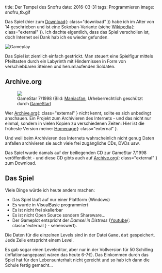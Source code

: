 title: Der Tempel des Snofru
date: 2016-03-31
tags: Programmieren
image: snofru_tb.gif

Das Spiel (hier zum [Download]({filename}snofru.compress){: class="download" }) habe ich im Alter von 14 geschrieben und
ist eine Sokoban-Variante (siehe [Wikipedia](https://de.wikipedia.org/wiki/Sokoban){: class="external" }). Ich dachte
eigentlich, dass das Spiel verschollen ist, doch Internet sei Dank hab ich es wieder gefunden.

![Gameplay]({filename}snofru.gif)

Das Spiel ist ziemlich einfach gestrickt. Man steuert eine Spielfigur mittels Pfeiltasten durch ein Labyrinth mit Hindernissen
in Form von verschiebbaren Steinen und herumlaufenden Soldaten.

## Archive.org
<figure class="pull-right"><img src="{filename}gamestar.jpg"><figcaption>GameStar 7/1998 (Bild: <a href="http://de.videospielzeitschriften.wikia.com/wiki/Datei:GameStar_1998-07.jpg">Maniacfan</a>, Urheberrechtlich geschützt durch <a href="http://www.gamestar.de/impressum/">GameStar</a>)</figcaption></figure>

Wer [Archive.org](https://archive.org){: class="external" } nicht kennt, sollte es sich unbedingt anschauen. Ein Projekt
  zum Archivieren des Internets - und das nicht nur einmal, sondern in vielen Kopien zu verschiedenen Zeiten: Hier ist
die früheste Version meiner [Homepage](https://web.archive.org/web/20110201022701/http://www.semiversus.com/){: class="external" }.

Und weil beim Archivieren des Internets wahrscheinlich nicht genug Daten anfallen archivieren sie auch viele frei zugängliche CDs, DVDs usw.

Das Spiel wurde damals auf der beiliegenden CD zur GameStar 7/1998 veröffentlicht - und diese CD gibts auch auf
[Archive.org](https://archive.org/details/cdgs0798){: class="external" } zum Download.

## Das Spiel
Viele Dinge würde ich heute anders machen:

* Das Spiel läuft auf nur einer Plattform (Windows)
* Es wurde in VisualBasic programmiert
* Es ist nicht frei skalierbar
* Es ist nicht Open Source sondern Shareware...
* Der Gameplot entspricht der *Damsel in Distress* ([Youtube](https://www.youtube.com/watch?v=X6p5AZp7r_Q){: class="external } - sehenswert).

Die Daten für die einzelnen Levels sind in der Datei <samp>Game.dat</samp> gespeichert. Jede Zeile entspricht einem Level.

Es gab sogar einen Leveleditor, aber nur in der Vollversion für 50 Schilling (inflationsangepasst wären das heute 6-7€).
Das Einkommen durch das Spiel hat für den Lebensunterhalt nicht gereicht und so hab ich dann die Schule fertig gemacht... 

